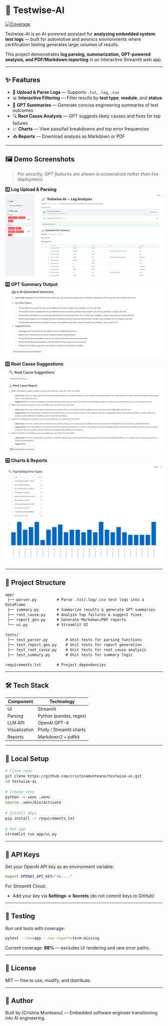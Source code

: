 # 🧪 Testwise-AI

[![Coverage](https://img.shields.io/badge/coverage-98%25-brightgreen)](https://shields.io/)

Testwise-AI is an AI-powered assistant for **analyzing embedded system test logs** — built for automotive and avionics environments where certification testing generates large volumes of results.

This project demonstrates **log parsing, summarization, GPT-powered analysis, and PDF/Markdown reporting** in an interactive Streamlit web app.

---

## ✨ Features

- 📂 **Upload & Parse Logs** — Supports `.txt`, `.log`, `.csv`
- 📊 **Interactive Filtering** — Filter results by **test type**, **module**, and **status**
- 🤖 **GPT Summaries** — Generate concise engineering summaries of test outcomes
- 🔍 **Root Cause Analysis** — GPT suggests likely causes and fixes for top failures
- 📈 **Charts** — View pass/fail breakdowns and top error frequencies
- 📥 **Reports** — Download analysis as Markdown or PDF

---

## 🖼 Demo Screenshots

> *For security, GPT features are shown in screenshots rather than live deployment.*

**1️⃣ Log Upload & Parsing**
![Upload Screenshot](screenshots/upload.png)

**2️⃣ GPT Summary Output**
![LLM Summary Screenshot](screenshots/llm_summary.png)

**3️⃣ Root Cause Suggestions**
![Root Cause Screenshot](screenshots/root_cause.png)

**4️⃣ Charts & Reports**
![Charts Screenshot](screenshots/charts.png)

---

## 📂 Project Structure

```
app/
 ├── parser.py         # Parse .txt/.log/.csv test logs into a DataFrame
 ├── summary.py        # Summarize results & generate GPT summaries
 ├── root_cause.py     # Analyze top failures & suggest fixes
 ├── report_gen.py     # Generate Markdown/PDF reports
 └── ui.py             # Streamlit UI

tests/
 ├── test_parser.py        # Unit tests for parsing functions
 ├── test_report_gen.py    # Unit tests for report generation
 ├── test_root_cause.py    # Unit tests for root cause analysis
 ├── test_summary.py       # Unit tests for summary logic

requirements.txt       # Project dependencies
```

---

## 🛠 Tech Stack

| Component     | Technology |
|---------------|------------|
| UI            | Streamlit  |
| Parsing       | Python (pandas, regex) |
| LLM API       | OpenAI GPT-4 |
| Visualization | Plotly / Streamlit charts |
| Reports       | Markdown2 + pdfkit |

---

## 🚀 Local Setup

```bash
# Clone repo
git clone https://github.com/cristinamunteanu/testwise-ai.git
cd testwise-ai

# Create venv
python -m venv .venv
source .venv/bin/activate

# Install deps
pip install -r requirements.txt

# Run app
streamlit run app/ui.py
```

---

## 🔐 API Keys

Set your OpenAI API key as an environment variable:
```bash
export OPENAI_API_KEY="sk-..."
```

For Streamlit Cloud:
- Add your key via **Settings → Secrets** (do not commit keys to GitHub)

---

## 🧪 Testing

Run unit tests with coverage:
```bash
pytest --cov=app --cov-report=term-missing
```

Current coverage: **98%** — excludes UI rendering and rare error paths.

---

## 📜 License
MIT — free to use, modify, and distribute.

---

## 👤 Author
Built by [Cristina Munteanu] — Embedded software engineer transitioning into AI engineering.
